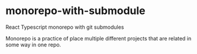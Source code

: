 # monorepo-with-submodule

React Typescript monorepo with git submodules

Monorepo is a practice of place multiple different projects that are related in some way in one repo. 
